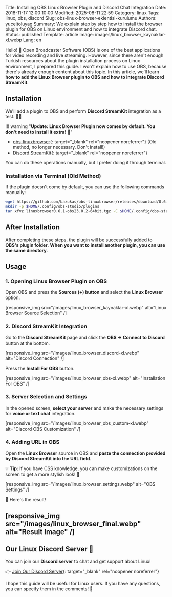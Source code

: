 Title: Installing OBS Linux Browser Plugin and Discord Chat Integration
Date: 2018-11-17 12:00 10:00
Modified: 2025-08-11 22:59
Category: linux
Tags: linux, obs, discord
Slug: obs-linux-browser-eklentisi-kurulumu
Authors: yuceltoluyag
Summary: We explain step by step how to install the browser plugin for OBS on Linux environment and how to integrate Discord chat.
Status: published
Template: article
Image: images/linux_browser_kaynaklar-xl.webp
Lang: en

Hello! 🎥 Open Broadcaster Software (OBS) is one of the best applications for video recording and live streaming. However, since there aren't enough Turkish resources about the plugin installation process on Linux environment, I prepared this guide. I won't explain how to use OBS, because there's already enough content about this topic. In this article, we'll learn **how to add the Linux Browser plugin to OBS and how to integrate Discord StreamKit**.

## Installation

We'll add a plugin to OBS and perform **Discord StreamKit** integration as a test. 🎤💬

!!! warning "<b>Update: Linux Browser Plugin now comes by default. You don't need to install it extra!</b> 🚀"

- ~~[obs-linuxbrowser](https://github.com/bazukas/obs-linuxbrowser/releases){: target="\_blank" rel="noopener noreferrer"}~~ (Old method, no longer necessary. Don't install!)
- [Discord StreamKit](https://discordapp.com/streamkit){: target="\_blank" rel="noopener noreferrer"}

You can do these operations manually, but I prefer doing it through terminal.

### Installation via Terminal (Old Method)

If the plugin doesn't come by default, you can use the following commands manually:

```bash
wget https://github.com/bazukas/obs-linuxbrowser/releases/download/0.6.1/linuxbrowser0.6.1-obs23.0.2-64bit.tgz
mkdir -p $HOME/.config/obs-studio/plugins
tar xfvz linuxbrowser0.6.1-obs23.0.2-64bit.tgz -C $HOME/.config/obs-studio/plugins/
```

## After Installation

After completing these steps, the plugin will be successfully added to **OBS's plugin folder**. **When you want to install another plugin, you can use the same directory**.

## Usage

### 1. Opening Linux Browser Plugin on OBS

Open OBS and press the **Sources (+) button** and select the **Linux Browser** option.

[responsive_img src="/images/linux_browser_kaynaklar-xl.webp" alt="Linux Browser Source Selection" /]

### 2. Discord StreamKit Integration

Go to the **Discord StreamKit** page and click the **OBS -> Connect to Discord** button at the bottom.

[responsive_img src="/images/linux_browser_discord-xl.webp" alt="Discord Connection" /]

Press the **Install For OBS** button.

[responsive_img src="/images/linux_browser_obs-xl.webp" alt="Installation For OBS" /]

### 3. Server Selection and Settings

In the opened screen, **select your server** and make the necessary settings for **voice or text chat** integration.

[responsive_img src="/images/linux_browser_obs_custom-xl.webp" alt="Discord OBS Customization" /]

### 4. Adding URL in OBS

Open the **Linux Browser** source in OBS and **paste the connection provided by Discord StreamKit into the URL field**.

💡 **Tip:** If you have CSS knowledge, you can make customizations on the screen to get a more stylish look! 🎨

[responsive_img src="/images/linux_browser_settings.webp" alt="OBS Settings" /]

🎉 Here's the result!

## [responsive_img src="/images/linux_browser_final.webp" alt="Result Image" /]

## Our Linux Discord Server 🚀

You can join our **Discord server** to chat and get support about Linux!

👉 [Join Our Discord Server](https://discordapp.com/invite/da3Su8s){: target="\_blank" rel="noopener noreferrer"}

I hope this guide will be useful for Linux users. If you have any questions, you can specify them in the comments! 📢

